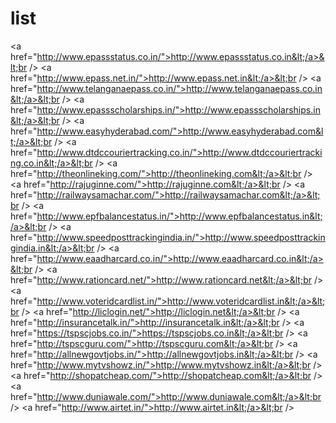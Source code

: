 # list
&lt;a href="http://www.epassstatus.co.in/">http://www.epassstatus.co.in&lt;/a>&lt;br /> &lt;a href="http://www.epass.net.in/">http://www.epass.net.in&lt;/a>&lt;br /> &lt;a href="http://www.telanganaepass.co.in/">http://www.telanganaepass.co.in&lt;/a>&lt;br /> &lt;a href="http://www.epassscholarships.in/">http://www.epassscholarships.in&lt;/a>&lt;br /> &lt;a href="http://www.easyhyderabad.com/">http://www.easyhyderabad.com&lt;/a>&lt;br /> &lt;a href="http://www.dtdccouriertracking.co.in/">http://www.dtdccouriertracking.co.in&lt;/a>&lt;br /> &lt;a href="http://theonlineking.com/">http://theonlineking.com&lt;/a>&lt;br /> &lt;a href="http://rajuginne.com/">http://rajuginne.com&lt;/a>&lt;br /> &lt;a href="http://railwaysamachar.com/">http://railwaysamachar.com&lt;/a>&lt;br /> &lt;a href="http://www.epfbalancestatus.in/">http://www.epfbalancestatus.in&lt;/a>&lt;br /> &lt;a href="http://www.speedposttrackingindia.in/">http://www.speedposttrackingindia.in&lt;/a>&lt;br /> &lt;a href="http://www.eaadharcard.co.in/">http://www.eaadharcard.co.in&lt;/a>&lt;br /> &lt;a href="http://www.rationcard.net/">http://www.rationcard.net&lt;/a>&lt;br /> &lt;a href="http://www.voteridcardlist.in/">http://www.voteridcardlist.in&lt;/a>&lt;br /> &lt;a href="http://liclogin.net/">http://liclogin.net&lt;/a>&lt;br /> &lt;a href="http://insurancetalk.in/">http://insurancetalk.in&lt;/a>&lt;br /> &lt;a href="https://tspscjobs.co.in/">https://tspscjobs.co.in&lt;/a>&lt;br /> &lt;a href="http://tspscguru.com/">http://tspscguru.com&lt;/a>&lt;br /> &lt;a href="http://allnewgovtjobs.in/">http://allnewgovtjobs.in&lt;/a>&lt;br /> &lt;a href="http://www.mytvshowz.in/">http://www.mytvshowz.in&lt;/a>&lt;br /> &lt;a href="http://shopatcheap.com/">http://shopatcheap.com&lt;/a>&lt;br /> &lt;a href="http://www.duniawale.com/">http://www.duniawale.com&lt;/a>&lt;br /> &lt;a href="http://www.airtet.in/">http://www.airtet.in&lt;/a>&lt;br />
